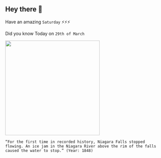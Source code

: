 ## Hey there 👋
Have an amazing `Saturday` ⚡⚡⚡

Did you know Today on `29th of March`
 
 [<img src="http://www.niagarafrontier.com/image/CNHfrozenfalls1.jpg" width="300" />](http://www.niagarafrontier.com/fallsstopped.html) 
 ```
“For the first time in recorded history, Niagara Falls stopped flowing. An ice jam in the Niagara River above the rim of the falls caused the water to stop.” (Year: 1848)
```
